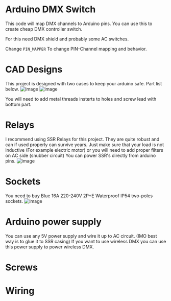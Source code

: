 # Arduino DMX Switch

This code will map DMX channels to Arduino pins.
You can use this to create cheap DMX controller switch.

For this need DMX shield and probably some AC switches. 

Change `PIN_MAPPER` To change PIN-Channel mapping and behavior.

# CAD Designs
This project is designed with two cases to keep your arduino safe. Part list below.
![image](https://github.com/user-attachments/assets/6538d5a9-1239-4c0d-98a0-97bfce31393d)
![image](https://github.com/user-attachments/assets/5c7d155b-fa6a-4f01-bc89-de157f478561)

You will need to add metal threads insterts to holes and screw lead with bottom part. 

# Relays
I recommend using SSR Relays for this project. They are quite robust and can if used properly can survive years.
Just make sure that your load is not inductive (For example electric motor) or you will need to add proper filters on AC side (snubber circuit)
You can power SSR's directly from arduino pins. 
![image](https://github.com/user-attachments/assets/be564e50-7866-452b-be32-c2835fd633e2)

# Sockets
You need to buy Blue 16A 220-240V 2P+E Waterproof IP54 two-poles sockets. 
![image](https://github.com/user-attachments/assets/ce011700-5d8e-4eea-8620-74b8a1b37649)

# Arduino power supply
You can use any 5V power supply and wire it up to AC circuit. (IMO best way is to glue it to SSR casing)
If you want to use wireless DMX you can use this power supply to power wireless DMX. 

# Screws

# Wiring
